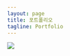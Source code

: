 ```yaml
---
layout: page
title: 포트폴리오
tagline: Portfolio
---
```




  <img src="https://zzingyuna.github.io/image/event1.png"/>


